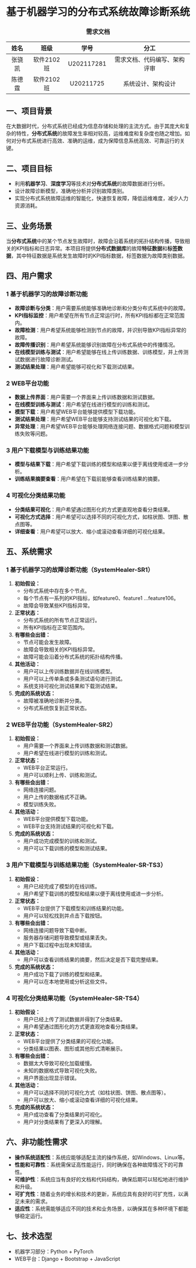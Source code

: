 <div align = "center">   
    <h1>基于机器学习的分布式系统故障诊断系统</h1>
    <h3>需求文档</h3>
</div>

|  姓名  |    班级    |    学号    |             分工             |
| :----: | :--------: | :--------: | :--------------------------: |
| 张骁凯 | 软件2102班 | U202117281 | 需求文档、代码编写、架构评审 |
| 陈德霆 | 软件2102班 | U20211725  |      系统设计、架构设计      |

## 一、项目背景

在大数据时代，分布式系统已经成为信息存储和处理的主流方式。由于其庞大和复杂的特性，**分布式系统**的故障发生率相对较高，运维难度和复杂度也随之增加。如何对分布式系统进行高效、准确的运维，成为保障信息系统高效、可靠运行的关键。

## 二、项目目标

- 利用**机器学习**、**深度学习**等技术对**分布式系统**的故障数据进行分析。
- 设计故障诊断模型，准确地分析并识别故障类别。
- 实现分布式系统故障运维的智能化，快速恢复故障，降低运维难度，减少人力资源消耗。

## 三、业务场景

当**分布式系统**中的某个节点发生故障时，故障会沿着系统的拓扑结构传播，导致相关的KPI指标和日志异常。本项目将提供**分布式数据库**的故障**特征数据**和**标签数据**，其中特征数据是系统发生故障时的KPI指标数据，标签数据为故障类别数据。

## 四、用户需求

### 1 基于机器学习的故障诊断功能

- **故障诊断与分类**：用户需要系统能够准确地诊断和分类分布式系统中的故障。
- **KPI指标监控**：用户希望在所有节点正常运行时，所有KPI指标都在正常范围内。
- **故障检测**：用户希望系统能够检测到节点的故障，并识别导致KPI指标异常的故障。
- **故障传播识别**：用户希望系统能够识别故障在分布式系统中的传播情况。
- **在线模型训练与测试**：用户希望能够在线上传训练数据、训练模型，并上传测试数据进行故障诊断测试。
- **测试结果处理**：用户希望能够可视化和下载测试结果。

### 2 WEB平台功能

- **数据上传界面**：用户需要一个界面来上传训练数据和测试数据。
- **在线模型训练与测试**：用户希望在线进行模型的训练和测试。
- **模型下载**：用户希望WEB平台能够提供模型下载功能。
- **测试结果处理**：用户希望WEB平台能够支持测试结果的可视化和下载。
- **异常处理**：用户希望WEB平台能够处理网络连接问题、数据格式问题和模型训练失败等问题。

### 3 用户下载模型与训练结果功能

- **模型与结果下载**：用户希望下载训练的模型和结果以便于离线使用或进一步分析。
- **训练结果摘要查看**：用户希望在下载前能够查看训练结果的摘要。

### 4 可视化分类结果功能

- **分类结果可视化**：用户希望通过图形化的方式更直观地查看分类结果。
- **可视化方式选择**：用户希望可以选择不同的可视化方式，如柱状图、饼图、散点图等。
- **详细查看**：用户希望可以放大、缩小或滚动查看详细的可视化结果。

## 五、系统需求

### 1 基于机器学习的故障诊断功能（SystemHealer-SR1）

1. **初始假设：**
   - 分布式系统中存在多个节点。
   - 每个节点有一系列的KPI指标，如feature0、feature1 ...feature106。
   - 故障会导致某些KPI指标异常。
2. **正常状态：**
   - 分布式系统的所有节点正常运行。
   - 所有KPI指标在正常范围内。
3. **有哪些会出错：**
   - 节点可能会发生故障。
   - 故障会导致相关的KPI指标异常。
   - 故障可能会沿着分布式系统的拓扑结构传播。
4. **其他活动：**
   - 用户可以上传训练数据并在线训练模型。
   - 用户可以上传单条或多条测试语句进行测试。
   - 系统支持可视化测试结果和下载测试结果。
5. **完成的系统状态：**
   - 故障被准确地诊断并分类。
   - 分布式系统恢复到正常状态。

### 2 WEB平台功能（SystemHealer-SR2）

1. **初始假设：**
   - 用户需要一个界面来上传训练数据和测试数据。
   - 用户希望在线进行模型的训练和测试。
2. **正常状态：**
   - WEB平台正常运行。
   - 用户可以顺利上传、训练和测试。
3. **有哪些会出错：**
   - 网络连接问题。
   - 用户上传的数据格式不正确。
   - 模型训练失败。
4. **其他活动：**
   - WEB平台提供模型下载功能。
   - WEB平台支持测试结果的可视化和下载。
5. **完成的系统状态：**
   - 用户成功完成模型的训练和测试。
   - 用户可以下载训练的模型和测试结果。

### 3 用户下载模型与训练结果功能（SystemHealer-SR-TS3）

1. **初始假设：**
   - 用户已经完成了模型的在线训练。
   - 用户希望下载训练的模型和结果以便于离线使用或进一步分析。
2. **正常状态：**
   - WEB平台提供了下载模型和训练结果的功能。
   - 用户可以轻松找到并点击下载按钮。
3. **有哪些会出错：**
   - 网络连接问题导致下载中断。
   - 服务器存储问题导致模型或结果丢失。
   - 用户下载过程中出现未知错误。
4. **其他活动：**
   - 用户可以查看训练结果的摘要，然后决定是否下载完整结果。
5. **完成的系统状态：**
   - 用户成功下载了训练的模型和结果。
   - 用户可以在本地使用或分析这些文件。

### 4 可视化分类结果功能（SystemHealer-SR-TS4）

1. **初始假设：**
   - 用户已经上传了测试数据并得到了分类结果。
   - 用户希望通过图形化的方式更直观地查看分类结果。
2. **正常状态：**
   - WEB平台提供了分类结果的可视化功能。
   - 分类结果以图表、图形或其他形式清晰展示。
3. **有哪些会出错：**
   - 数据太大导致可视化加载缓慢。
   - 未知的数据格式导致可视化失败。
   - 用户界面出现显示错误。
4. **其他活动：**
   - 用户可以选择不同的可视化方式（如柱状图、饼图、散点图等）。
   - 用户可以放大、缩小或滚动查看详细的可视化结果。
5. **完成的系统状态：**
   - 用户成功查看了分类结果的可视化。
   - 用户对分类结果有了更深入的理解。

## 六、非功能性需求

- **操作系统适配性**：系统应能够适配主流的操作系统，如Windows、Linux等。
- **性能和可靠性**：系统需保证高性能运行，同时确保在各种故障情况下的可靠性。
- **可维护性**：系统应当有良好的文档和代码结构，确保后期可以轻松地进行维护和升级。
- **可扩充性**：随着业务的增长和技术的更新，系统应具有良好的可扩充性，以满足未来的需求。
- **适应性**：系统需能够适应不同的技术和业务场景，以确保其在多种环境下都能够稳定运行。

## 七、技术选型

- 机器学习部分：Python + PyTorch
- WEB平台：Django + Bootstrap + JavaScript

